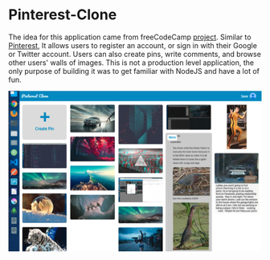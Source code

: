 # Pinterest-Clone


The idea for this application came from freeCodeCamp [project](https://www.freecodecamp.org/challenges/build-a-pinterest-clone).
Similar to [Pinterest](https://www.pinterest.com/), It allows users to register an account, or sign in with their Google or Twitter account. Users can also create pins, write comments, and browse other users' walls of images. This is not a production level application, the only purpose of building it was to get familiar with NodeJS and have a lot of fun.

![screenshot](./public/images/app_ss.png)

